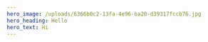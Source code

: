 ```yaml
---
hero_image: /uploads/6366b0c2-13fa-4e96-ba20-d39317fccb76.jpg
hero_heading: Hello
hero_text: Hi
---
```

